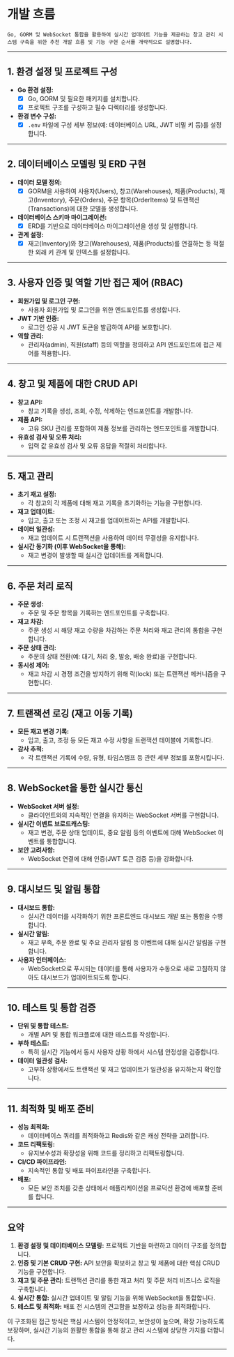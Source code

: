 # 개발 흐름

```
Go, GORM 및 WebSocket 통합을 활용하여 실시간 업데이트 기능을 제공하는 창고 관리 시스템 구축을 위한 추천 개발 흐름 및 기능 구현 순서를 개략적으로 설명합니다.
```

---

## 1. 환경 설정 및 프로젝트 구성
- **Go 환경 설정:**  
  - [x] Go, GORM 및 필요한 패키지를 설치합니다.
  - [x] 프로젝트 구조를 구성하고 필수 디렉터리를 생성합니다.
- **환경 변수 구성:**  
  - [x] `.env` 파일에 구성 세부 정보(예: 데이터베이스 URL, JWT 비밀 키 등)를 설정합니다.

---

## 2. 데이터베이스 모델링 및 ERD 구현
- **데이터 모델 정의:**  
  - [x] GORM을 사용하여 사용자(Users), 창고(Warehouses), 제품(Products), 재고(Inventory), 주문(Orders), 주문 항목(OrderItems) 및 트랜잭션(Transactions)에 대한 모델을 생성합니다.
- **데이터베이스 스키마 마이그레이션:**  
  - [x] ERD를 기반으로 데이터베이스 마이그레이션을 생성 및 실행합니다.
- **관계 설정:**  
  - [x] 재고(Inventory)와 창고(Warehouses), 제품(Products)를 연결하는 등 적절한 외래 키 관계 및 인덱스를 설정합니다.

---

## 3. 사용자 인증 및 역할 기반 접근 제어 (RBAC)
- **회원가입 및 로그인 구현:**  
  - 사용자 회원가입 및 로그인을 위한 엔드포인트를 생성합니다.
- **JWT 기반 인증:**  
  - 로그인 성공 시 JWT 토큰을 발급하여 API를 보호합니다.
- **역할 관리:**  
  - 관리자(admin), 직원(staff) 등의 역할을 정의하고 API 엔드포인트에 접근 제어를 적용합니다.

---

## 4. 창고 및 제품에 대한 CRUD API
- **창고 API:**  
  - 창고 기록을 생성, 조회, 수정, 삭제하는 엔드포인트를 개발합니다.
- **제품 API:**  
  - 고유 SKU 관리를 포함하여 제품 정보를 관리하는 엔드포인트를 개발합니다.
- **유효성 검사 및 오류 처리:**  
  - 입력 값 유효성 검사 및 오류 응답을 적절히 처리합니다.

---

## 5. 재고 관리
- **초기 재고 설정:**  
  - 각 창고의 각 제품에 대해 재고 기록을 초기화하는 기능을 구현합니다.
- **재고 업데이트:**  
  - 입고, 출고 또는 조정 시 재고를 업데이트하는 API를 개발합니다.
- **데이터 일관성:**  
  - 재고 업데이트 시 트랜잭션을 사용하여 데이터 무결성을 유지합니다.
- **실시간 동기화 (이후 WebSocket을 통해):**  
  - 재고 변경이 발생할 때 실시간 업데이트를 계획합니다.

---

## 6. 주문 처리 로직
- **주문 생성:**  
  - 주문 및 주문 항목을 기록하는 엔드포인트를 구축합니다.
- **재고 차감:**  
  - 주문 생성 시 해당 재고 수량을 차감하는 주문 처리와 재고 관리의 통합을 구현합니다.
- **주문 상태 관리:**  
  - 주문의 상태 전환(예: 대기, 처리 중, 발송, 배송 완료)을 구현합니다.
- **동시성 제어:**  
  - 재고 차감 시 경쟁 조건을 방지하기 위해 락(lock) 또는 트랜잭션 메커니즘을 구현합니다.

---

## 7. 트랜잭션 로깅 (재고 이동 기록)
- **모든 재고 변경 기록:**  
  - 입고, 출고, 조정 등 모든 재고 수정 사항을 트랜잭션 테이블에 기록합니다.
- **감사 추적:**  
  - 각 트랜잭션 기록에 수량, 유형, 타임스탬프 등 관련 세부 정보를 포함시킵니다.

---

## 8. WebSocket을 통한 실시간 통신
- **WebSocket 서버 설정:**  
  - 클라이언트와의 지속적인 연결을 유지하는 WebSocket 서버를 구현합니다.
- **실시간 이벤트 브로드캐스팅:**  
  - 재고 변경, 주문 상태 업데이트, 중요 알림 등의 이벤트에 대해 WebSocket 이벤트를 통합합니다.
- **보안 고려사항:**  
  - WebSocket 연결에 대해 인증(JWT 토큰 검증 등)을 강화합니다.

---

## 9. 대시보드 및 알림 통합
- **대시보드 통합:**  
  - 실시간 데이터를 시각화하기 위한 프론트엔드 대시보드 개발 또는 통합을 수행합니다.
- **실시간 알림:**  
  - 재고 부족, 주문 완료 및 주요 관리자 알림 등 이벤트에 대해 실시간 알림을 구현합니다.
- **사용자 인터페이스:**  
  - WebSocket으로 푸시되는 데이터를 통해 사용자가 수동으로 새로 고침하지 않아도 대시보드가 업데이트되도록 합니다.

---

## 10. 테스트 및 통합 검증
- **단위 및 통합 테스트:**  
  - 개별 API 및 통합 워크플로에 대한 테스트를 작성합니다.
- **부하 테스트:**  
  - 특히 실시간 기능에서 동시 사용자 상황 하에서 시스템 안정성을 검증합니다.
- **데이터 일관성 검사:**  
  - 고부하 상황에서도 트랜잭션 및 재고 업데이트가 일관성을 유지하는지 확인합니다.

---

## 11. 최적화 및 배포 준비
- **성능 최적화:**  
  - 데이터베이스 쿼리를 최적화하고 Redis와 같은 캐싱 전략을 고려합니다.
- **코드 리팩토링:**  
  - 유지보수성과 확장성을 위해 코드를 정리하고 리팩토링합니다.
- **CI/CD 파이프라인:**  
  - 지속적인 통합 및 배포 파이프라인을 구축합니다.
- **배포:**  
  - 모든 보안 조치를 갖춘 상태에서 애플리케이션을 프로덕션 환경에 배포할 준비를 합니다.

---

## 요약

1. **환경 설정 및 데이터베이스 모델링:** 프로젝트 기반을 마련하고 데이터 구조를 정의합니다.
2. **인증 및 기본 CRUD 구현:** API 보안을 확보하고 창고 및 제품에 대한 핵심 CRUD 기능을 구현합니다.
3. **재고 및 주문 관리:** 트랜잭션 관리를 통한 재고 처리 및 주문 처리 비즈니스 로직을 구축합니다.
4. **실시간 통합:** 실시간 업데이트 및 알림 기능을 위해 WebSocket을 통합합니다.
5. **테스트 및 최적화:** 배포 전 시스템의 견고함을 보장하고 성능을 최적화합니다.

이 구조화된 접근 방식은 핵심 시스템이 안정적이고, 보안성이 높으며, 확장 가능하도록 보장하며, 실시간 기능의 원활한 통합을 통해 창고 관리 시스템에 상당한 가치를 더합니다.

---
